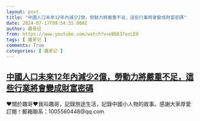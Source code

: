 ```yaml
---
layout: post
title: "中國人口未來12年內減少2億，勞動力將嚴重不足，這些行業將會變成財富密碼"
date: 2024-07-17T09:54:55.000Z
author: 趣哥记
from: https://www.youtube.com/watch?v=oBQ637azLE0
tags: [ 趣哥记 ]
comments: True
categories: [ 趣哥记 ]
---
```

<!--1721210095000-->
[中國人口未來12年內減少2億，勞動力將嚴重不足，這些行業將會變成財富密碼](https://www.youtube.com/watch?v=oBQ637azLE0)
------

<div>
♥關於趣哥♥我叫趣哥，記錄旅途生活，記錄中國小人物的故事。感謝大家厚愛訂閱！郵箱聯系：1005560448@qq.com
</div>
